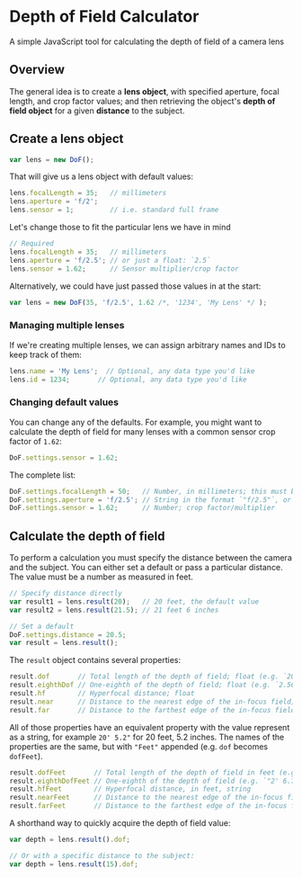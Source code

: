 # Depth of Field Calculator

A simple JavaScript tool for calculating the depth of field of a camera lens


## Overview

The general idea is to create a **lens object**, with specified aperture, focal length, and crop factor values; and then retrieving the object's **depth of field object** for a given **distance** to the subject.

## Create a lens object

```js
var lens = new DoF();
```

That will give us a lens object with default values:

```js
lens.focalLength = 35;   // millimeters
lens.aperture = 'f/2';
lens.sensor = 1;         // i.e. standard full frame
```

Let's change those to fit the particular lens we have in mind

```js
// Required
lens.focalLength = 35;   // millimeters
lens.aperture = 'f/2.5'; // or just a float: `2.5`
lens.sensor = 1.62;      // Sensor multiplier/crop factor
```

Alternatively, we could have just passed those values in at the start:

```js
var lens = new DoF(35, 'f/2.5', 1.62 /*, '1234', 'My Lens' */ );
```

### Managing multiple lenses

If we're creating multiple lenses, we can assign arbitrary names and IDs to keep track of them:

```js
lens.name = 'My Lens';  // Optional, any data type you'd like
lens.id = 1234;       // Optional, any data type you'd like
```

### Changing default values

You can change any of the defaults. For example, you might want to calculate the depth of field for many lenses with a common sensor crop factor of `1.62`:

```js
DoF.settings.sensor = 1.62;
```

The complete list:

```js
DoF.settings.focalLength = 50;   // Number, in millimeters; this must be the actual focal length, not the 35mm equivalent value
DoF.settings.aperture = 'f/2.5'; // String in the format `"f/2.5"`, or the float value `2.5`
DoF.settings.sensor = 1.62;      // Number; crop factor/multiplier
```

## Calculate the depth of field

To perform a calculation you must specify the distance between the camera and the subject. You can either set a default or pass a particular distance. The value must be a number as measured in feet.

```js
// Specify distance directly
var result1 = lens.result(20);   // 20 feet, the default value
var result2 = lens.result(21.5); // 21 feet 6 inches

// Set a default
DoF.settings.distance = 20.5;
var result = lens.result();
```

The `result` object contains several properties:

```js
result.dof       // Total length of the depth of field; float (e.g. `20.5`)
result.eighthDof // One-eighth of the depth of field; float (e.g. `2.5625`)
result.hf        // Hyperfocal distance; float
result.near      // Distance to the nearest edge of the in-focus field; float
result.far       // Distance to the farthest edge of the in-focus field; float
```

All of those properties have an equivalent property with the value represent as a string, for example `20' 5.2"` for 20 feet, 5.2 inches. The names of the properties are the same, but with `"Feet"` appended (e.g. `dof` becomes `dofFeet`).

```js
result.dofFeet       // Total length of the depth of field in feet (e.g. `"20' 6\""`)
result.eighthDofFeet // One-eighth of the depth of field (e.g. `"2' 6.75\""`)
result.hfFeet        // Hyperfocal distance, in feet, string
result.nearFeet      // Distance to the nearest edge of the in-focus field in feet
result.farFeet       // Distance to the farthest edge of the in-focus field in feet
```

A shorthand way to quickly acquire the depth of field value:

```js
var depth = lens.result().dof;

// Or with a specific distance to the subject:
var depth = lens.result(15).dof;
```

